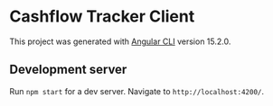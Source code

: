 # Cashflow Tracker Client

This project was generated with [Angular CLI](https://github.com/angular/angular-cli) version 15.2.0.

## Development server

Run `npm start` for a dev server. Navigate to `http://localhost:4200/`.
